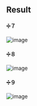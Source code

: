 

## Result

#### ➗７
![image](https://github.com/user-attachments/assets/315388ef-d632-450b-9d1a-f0ed24dcab8c)

#### ➗８
![image](https://github.com/user-attachments/assets/2b6acda6-953d-40ec-8181-0c24f1416545)

#### ➗９
![image](https://github.com/user-attachments/assets/af437e36-6c0f-4829-8915-a57b0881d7e8)
